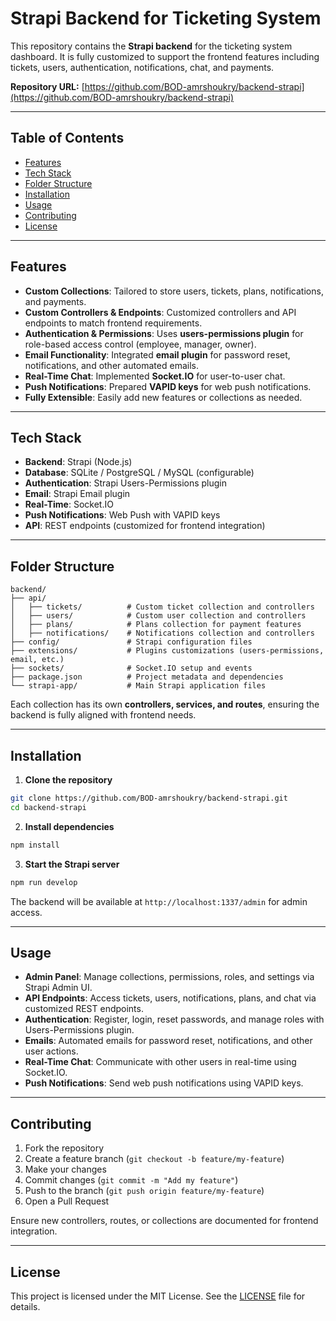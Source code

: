 # Strapi Backend for Ticketing System

This repository contains the **Strapi backend** for the ticketing system dashboard. It is fully customized to support the frontend features including tickets, users, authentication, notifications, chat, and payments.

**Repository URL:** [https://github.com/BOD-amrshoukry/backend-strapi](https://github.com/BOD-amrshoukry/backend-strapi)

---

## Table of Contents

- [Features](#features)
- [Tech Stack](#tech-stack)
- [Folder Structure](#folder-structure)
- [Installation](#installation)
- [Usage](#usage)
- [Contributing](#contributing)
- [License](#license)

---

## Features

- **Custom Collections**: Tailored to store users, tickets, plans, notifications, and payments.
- **Custom Controllers & Endpoints**: Customized controllers and API endpoints to match frontend requirements.
- **Authentication & Permissions**: Uses **users-permissions plugin** for role-based access control (employee, manager, owner).
- **Email Functionality**: Integrated **email plugin** for password reset, notifications, and other automated emails.
- **Real-Time Chat**: Implemented **Socket.IO** for user-to-user chat.
- **Push Notifications**: Prepared **VAPID keys** for web push notifications.
- **Fully Extensible**: Easily add new features or collections as needed.

---

## Tech Stack

- **Backend**: Strapi (Node.js)
- **Database**: SQLite / PostgreSQL / MySQL (configurable)
- **Authentication**: Strapi Users-Permissions plugin
- **Email**: Strapi Email plugin
- **Real-Time**: Socket.IO
- **Push Notifications**: Web Push with VAPID keys
- **API**: REST endpoints (customized for frontend integration)

---

## Folder Structure

```
backend/
├── api/
│   ├── tickets/          # Custom ticket collection and controllers
│   ├── users/            # Custom user collection and controllers
│   ├── plans/            # Plans collection for payment features
│   ├── notifications/    # Notifications collection and controllers
├── config/               # Strapi configuration files
├── extensions/           # Plugins customizations (users-permissions, email, etc.)
├── sockets/              # Socket.IO setup and events
├── package.json          # Project metadata and dependencies
└── strapi-app/           # Main Strapi application files
```

Each collection has its own **controllers, services, and routes**, ensuring the backend is fully aligned with frontend needs.

---

## Installation

1. **Clone the repository**

```bash
git clone https://github.com/BOD-amrshoukry/backend-strapi.git
cd backend-strapi
```

2. **Install dependencies**

```bash
npm install
```

3. **Start the Strapi server**

```bash
npm run develop
```

The backend will be available at `http://localhost:1337/admin` for admin access.

---

## Usage

- **Admin Panel**: Manage collections, permissions, roles, and settings via Strapi Admin UI.
- **API Endpoints**: Access tickets, users, notifications, plans, and chat via customized REST endpoints.
- **Authentication**: Register, login, reset passwords, and manage roles with Users-Permissions plugin.
- **Emails**: Automated emails for password reset, notifications, and other user actions.
- **Real-Time Chat**: Communicate with other users in real-time using Socket.IO.
- **Push Notifications**: Send web push notifications using VAPID keys.

---

## Contributing

1. Fork the repository  
2. Create a feature branch (`git checkout -b feature/my-feature`)  
3. Make your changes  
4. Commit changes (`git commit -m "Add my feature"`)  
5. Push to the branch (`git push origin feature/my-feature`)  
6. Open a Pull Request

Ensure new controllers, routes, or collections are documented for frontend integration.

---

## License

This project is licensed under the MIT License. See the [LICENSE](LICENSE) file for details.